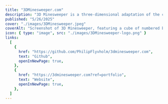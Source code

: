 ```yaml
---
title: "3DMinesweeper.com"
description: "3D Minesweeper is a three-dimensional adaptation of the classic Minesweeper game"
published: "5/26/2025"
cover: "./images/3DMinesweeper.jpeg"
coverAlt: "Screenshot of 3D Minesweeper, featuring a cube of numbered blocks indicating adjacent mines, with a dark purple, starry background."
icon: { type: "image", src: "./images/3DMinesweeper-logo.png" }
links:
  [
    {
      href: "https://github.com/PhilipFlyvholm/3dminesweeper.com",
      text: "Github",
      openInNewPage: true,
    },
    {
      href: "https://3dminesweeper.com?ref=portfolio",
      text: "Website",
      openInNewPage: true,
    },
  ]
---
```

